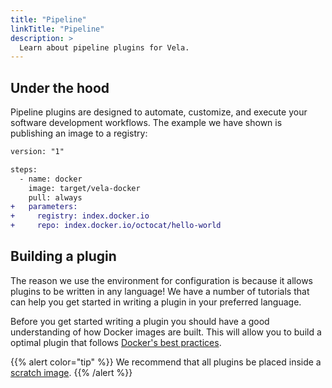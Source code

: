 ```yaml
---
title: "Pipeline"
linkTitle: "Pipeline"
description: >
  Learn about pipeline plugins for Vela.
---
```


## Under the hood

Pipeline plugins are designed to automate, customize, and execute your software development workflows. The example we have shown is publishing an image to a registry:

```diff
version: "1"

steps:
  - name: docker
    image: target/vela-docker
    pull: always
+   parameters:
+     registry: index.docker.io
+     repo: index.docker.io/octocat/hello-world
```

## Building a plugin

The reason we use the environment for configuration is because it allows plugins to be written in any language! We have a number of tutorials that can help you get started in writing a plugin in your preferred language.

Before you get started writing a plugin you should have a good understanding of how Docker images are built. This will allow you to build a optimal plugin that follows [Docker's best practices](https://docs.docker.com/develop/develop-images/dockerfile_best-practices/).

{{% alert color="tip" %}}
We recommend that all plugins be placed inside a [scratch image](https://hub.docker.com/_/scratch).
{{% /alert %}}
